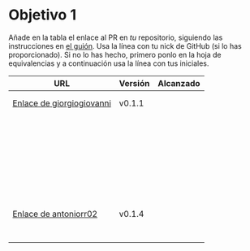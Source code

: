 # Objetivo 1

Añade en la tabla el enlace al PR en *tu* repositorio, siguiendo las
instrucciones en [el guión](http://jj.github.io/IV/documentos/proyecto/0.Repositorio). Usa
la línea con tu nick de GitHub (si lo has proporcionado). Si no lo has hecho,
primero ponlo en la hoja de equivalencias y a continuación usa la línea con tus
iniciales.

| URL                                    | Versión | Alcanzado |
|----------------------------------------|---------|-----------|
| <!-- Enlace de A E S -->               |         |           |
| <!-- Enlace de juanmaaf -->            |         |           |
| [Enlace de giorgiogiovanni](https://github.com/giorgiogiovanni/PacketManager/pull/5)    | v0.1.1  |           |
| <!-- Enlace de juanbarearojo -->       |         |           |
| <!-- Enlace de sweetiepitie -->        |         |           |
| <!-- Enlace de jacarmona364 -->        |         |           |
| <!-- Enlace de lmchaves -->            |         |           |
| <!-- Enlace de FabriConde -->          |         |           |
| <!-- Enlace de FerniCuesta -->         |         |           |
| <!-- Enlace de "1E04" -->              |         |           |
| <!-- Enlace de adiazcencillo -->       |         |           |
| <!-- Enlace de hossam1522 -->          |         |           |
| <!-- Enlace de clara99gf -->           |         |           |
| <!-- Enlace de Antoniogm03 -->         |         |           |
| <!-- Enlace de SantiGarvin -->         |         |           |
| <!-- Enlace de evaanngiil -->          |         |           |
| <!-- Enlace de blancagiron -->         |         |           |
| <!-- Enlace de GaelGoncalvesAlba -->   |         |           |
| <!-- Enlace de abbonno -->             |         |           |
| <!-- Enlace de davidgutierrezperez --> |         |           |
| <!-- Enlace de H M -->                 |         |           |
| <!-- Enlace de MatteoImbrosciano -->   |         |           |
| <!-- Enlace de L D C L M C -->         |         |           |
| <!-- Enlace de JLombar -->             |         |           |
| <!-- Enlace de joselopez10014 -->      |         |           |
| <!-- Enlace de mmnuria -->             |         |           |
| <!-- Enlace de M S C -->               |         |           |
| <!-- Enlace de javiernavacapa -->      |         |           |
| <!-- Enlace de N G P -->               |         |           |
| <!-- Enlace de Carlosmapego8 -->       |         |           |
| <!-- Enlace de Mario25402 -->          |         |           |
| <!-- Enlace de Pablorc7 -->            |         |           |
| <!-- Enlace de mrh117 -->              |         |           |
| <!-- Enlace de LuRDR -->               |         |           |
| <!-- Enlace de MarioRgzLpz -->         |         |           |
|[Enlace de antoniorr02](https://github.com/antoniorr02/MenuConsulter/pull/3)|v0.1.4|           |
| <!-- Enlace de eigenric -->            |         |           |
| <!-- Enlace de enger2003 -->           |         |           |
| <!-- Enlace de R S A -->               |         |           |
| <!-- Enlace de wickeet -->             |         |           |
| <!-- Enlace de ChinChainis -->         |         |           |
| <!-- Enlace de S V A B S -->           |         |           |
| <!-- Enlace de pablotl0 -->            |         |           |

